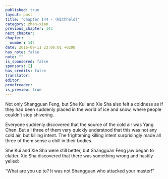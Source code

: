 ```yaml
---
published: true
layout: post
title: "Chapter 144 - (Withheld)"
category: zhan-xian
previous_chapter: 143
next_chapter:
chapter:
  number: 144
date: 2016-09-11 23:06:01 +0200
has_note: false
note: ""
is_sponsored: false
sponsors: []
has_credits: false
translator:
editor:
proofreader:
is_preview: true
---
```

Not only Shangguan Feng, but She Kui and Xie Sha also felt a coldness as if they had been suddenly placed in the world of ice and snow, where people couldn’t stop shivering.

Everyone suddenly discovered that the source of the cold air was Yang Chen. But all three of them very quickly understood that this was not any cold air, but killing intent. The frightening killing intent surprisingly made all three of them sense a chill in their bodies.

She Kui and Xie Sha were still better, but Shangguan Feng jaw began to clatter. Xie Sha discovered that there was something wrong and hastily yelled:

“What are you up to? It was not Shangguan who attacked your master!”
